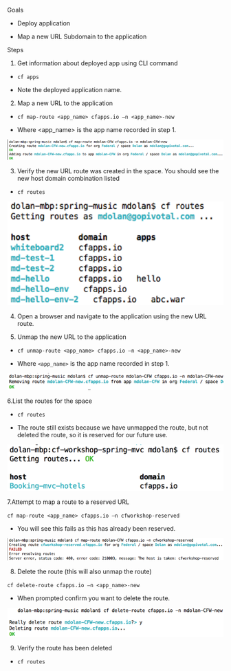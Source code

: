 Goals

* Deploy application

* Map a new URL Subdomain to the application

Steps

1. Get information about deployed app using CLI command

* `cf apps`

* Note the deployed application name.

2. Map a new URL to the application 

* `cf map-route <app_name> cfapps.io –n <app_name>-new`

* Where <app_name> is the app name recorded in step 1.  
	
![Mapping an app route in PCF](images/cf-map-route.png)

3. Verify the new URL route was created in the space.  You should see the new host domain combination listed

* `cf routes`

![Listing Routes in PCF](images/cf-routes.png)

4. Open a browser and navigate to the application using the new URL route.

5. Unmap the new URL to the application 

* `cf unmap-route <app_name> cfapps.io –n <app_name>-new`

* Where `<app_name>` is the app name recorded in step 1.  

![Un-mapping an app route in PCF](images/cf-unmap-route.png)
 
6.List the routes for the space

* `cf routes`
 
* The route still exists because we have unmapped the route, but not deleted the route, so it is reserved for our future use.

![Listing Routes in PCF](images/cf-routes-2.png)

7.Attempt to map a route to a reserved URL 

`cf map-route <app_name> cfapps.io –n cfworkshop-reserved`

* You will see this fails as this has already been reserved.
 
![Reserved Routes in PCF](images/cf-route-reserved.png)

8. Delete the route (this will also unmap the route)

`cf delete-route cfapps.io –n <app_name>-new`

* When prompted confirm you want to delete the route.  

![Delete Routes in PCF](images/cf-delete-route.png)
 
9. Verify the route has been deleted

* `cf routes`

